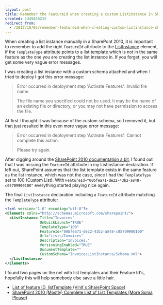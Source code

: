 ```yaml
---
layout: post
title: Remember the FeatureId when creating a custom ListInstance in SharePoint 2010
created: 1349456215
redirect_from:
  - /2012/10/05/remember-featureid-when-creating-custom-listinstance-sharepoint-2010
---
```

When creating a list instance manually in a SharePont 2010, it is important to remember to add the right `FeatureId` attribute to the [ListInstance]( http://msdn.microsoft.com/en-us/library/ms476062.aspx) element, if the `TemplateType` attribute points to a list template which is not in the same feature as the one you are creating the list instance in. If you forget, you will get some very vague error messages.

<!--break-->

I was creating a list instance with a custom schema attached and when I tried to deploy I got this error message:

> Error occurred in deployment step 'Activate Features': Invalid file name.
>
> The file name you specified could not be used.  It may be the name of an existing file or directory, or you may not have permission to access the file.

At first I thought it was because of the custom schema, so I removed it, but that just resulted in this even more vague error message:

> Error occurred in deployment step 'Activate Features': Cannot complete this action. 
>
> Please try again.

After digging around the [SharePoint 2010 documentation a bit]( http://msdn.microsoft.com/en-us/library/ms476062.aspx), I found out that I was missing the `FeatureId` attribute in my ListInstance declaration. If left out, SharePoint assumes that the list template exists in the same feature as the list instance, which was not the case, since I had the `TemplateType` set to 100 (Custom List). With `FeatureId="00bfea71-de22-43b2-a848-c05709900100"` everything started playing nice again.

The final `ListInstance` declaration including a `FeatureId` attribute matching the `TemplateType` attribute:

```xml
<?xml version="1.0" encoding="utf-8"?>
<Elements xmlns="http://schemas.microsoft.com/sharepoint/">
  <ListInstance Title="Invoices"
                OnQuickLaunch="TRUE"
                TemplateType="100"
                FeatureId="00bfea71-de22-43b2-a848-c05709900100"
                Url="Lists/Invoices"
                Description="Invoices."
                VersioningEnabled="TRUE"
                DocumentTemplate=""
                CustomSchema="InvoicesListInstance/Schema.xml">
  </ListInstance>  
</Elements>
```

I found two pages on the net with list templates and their Feature Id's, hopefully this will help somebody else save a little hair.

- [List of feature ID, listTemplate (Vinit`s SharePoint Space)](http://blogs.technet.com/b/vinitt/archive/2009/11/04/list-of-feature-id-listtemplate.aspx)
- [SharePoint 2010 (Mostly) Complete List of List Templates (More Soma Please)](http://platinumdogs.me/2011/10/06/sharepoint-2010-list-list-templates/)
